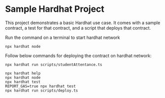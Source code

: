 # Sample Hardhat Project

This project demonstrates a basic Hardhat use case. It comes with a sample contract, a test for that contract, and a script that deploys that contract.

Run the command on a terminal to start hardhat network

```
npx hardhat node
```

Follow below commands for deploying the contract on hardhat network:

```
npx hardhat run scripts/studentAttentance.ts 
```

```shell
npx hardhat help
npx hardhat node
npx hardhat test
REPORT_GAS=true npx hardhat test
npx hardhat run scripts/deploy.ts
```
